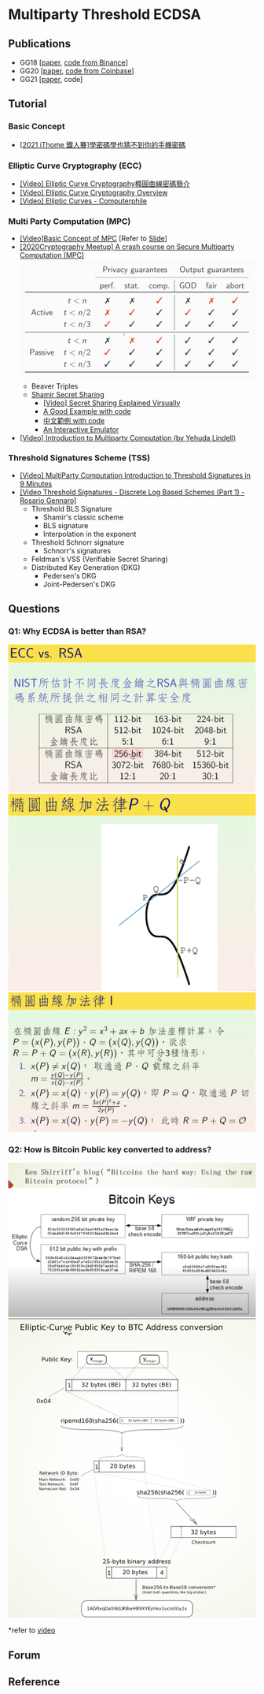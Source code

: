 # Multiparty Threshold ECDSA

## Publications

- GG18 [[paper](https://eprint.iacr.org/2019/114.pdf), [code from Binance](https://github.com/bnb-chain/tss-lib)]
- GG20 [[paper](https://eprint.iacr.org/2020/540.pdf), [code from Coinbase](https://github.com/coinbase/kryptology)]
- GG21 [[paper](https://eprint.iacr.org/2021/060.pdf), code]

## Tutorial

### Basic Concept

- [[2021 iThome 鐵人賽]學密碼學也猜不到你的手機密碼](https://ithelp.ithome.com.tw/users/20140112/ironman/3930)

### Elliptic Curve Cryptography (ECC)

- [[Video] Elliptic Curve Cryptography橢圓曲線密碼簡介](https://www.youtube.com/watch?v=3FUyGjH_FZ0&list=PLYRlUBnWnd5JdDFEGi4VO8gZyAQfX9P4I&index=3)
- [[Video] Elliptic Curve Cryptography Overview](https://www.youtube.com/watch?v=dCvB-mhkT0w)
- [[Video] Elliptic Curves - Computerphile](https://www.youtube.com/watch?v=NF1pwjL9-DE)

### Multi Party Computation (MPC)

- [[Video]Basic Concept of MPC](https://www.youtube.com/watch?v=vRVudJADQLk) [Refer to [Slide](https://drive.google.com/file/d/1U5M8b4dePgEgiY4PPeP3DL0LB_kaS34S/view)]
- [[2020Cryptography Meetup] A crash course on Secure Multiparty Computation (MPC)](https://www.youtube.com/watch?v=HOqv5xzrlFI)
  ![active_guaranteed](/img/active_guaranteed.png)
  - Beaver Triples
  - [Shamir Secret Sharing](https://en.wikipedia.org/wiki/Shamir%27s_Secret_Sharing)
    - [[Video] Secret Sharing Explained Virsually](https://www.youtube.com/watch?v=iFY5SyY3IMQ)
    - [A Good Example with code](https://www.geeksforgeeks.org/shamirs-secret-sharing-algorithm-cryptography/)
    - [中文範例 with code](https://medium.com/taipei-ethereum-meetup/%E7%A7%81%E9%91%B0%E5%88%86%E5%89%B2-shamirs-secret-sharing-7a70c8abf664)
    - [An Interactive Emulator](https://iancoleman.io/shamir/)
- [[Video] Introduction to Multiparty Computation (by Yehuda Lindell)](https://www.youtube.com/watch?v=aDL_KScy6hA)

### Threshold Signatures Scheme (TSS) 

- [[Video] MultiParty Computation Introduction to Threshold Signatures in 9 Minutes](https://www.youtube.com/watch?v=4DFfZovCBB0)
- [[Video Threshold Signatures - Discrete Log Based Schemes (Part 1) - Rosario Gennaro]](https://www.youtube.com/watch?v=Tz3-ZBXxraI)
  - Threshold BLS Signature
    - Shamir's classic scheme
    - BLS signature
    - Interpolation in the exponent
  - Threshold Schnorr signature
    - Schnorr's signatures
  - Feldman's VSS (Verifiable Secret Sharing)
  - Distributed Key Generation (DKG)
    - Pedersen's DKG
    - Joint-Pedersen's DKG

## Questions

### Q1: Why ECDSA is better than RSA?

![ECC vs. RSA](/img/ecc_rsa.png)
![addition](/img/ecc_addition.png)
![addition1](/img/ecc_addition1.png)

### Q2: How is Bitcoin Public key converted to address?

![address](/img/bitcoin_address.png)
![address1](/img/bitcoin_address1.png)

*refer to [video](https://www.youtube.com/watch?v=FshMisRD2Uo&list=PLYRlUBnWnd5JdDFEGi4VO8gZyAQfX9P4I&index=86)

## Forum

## Reference
